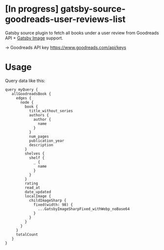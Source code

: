 # [In progress] gatsby-source-goodreads-user-reviews-list
Gatsby source plugin to fetch all books under a user review from Goodreads API + [Gatsby Image](https://www.gatsbyjs.org/packages/gatsby-image/) support.

-> Goodreads API key https://www.goodreads.com/api/keys

# Usage
Query data like this:

 ```
 query myQuery {
    allGoodreadsBook {
      edges {
        node {
          book {
            title_without_series
            authors {
              author {
                name
              }
            }
            num_pages
            publication_year
            description
          }
          shelves {
            shelf {
              _ {
                name
              }
            }
          }
          rating
          read_at
          date_updated
          localImage {
            childImageSharp {
              fixed(width: 98) {
                ...GatsbyImageSharpFixed_withWebp_noBase64
              }
            }
          }
        }
      }
      totalCount
    }
}
 ```
